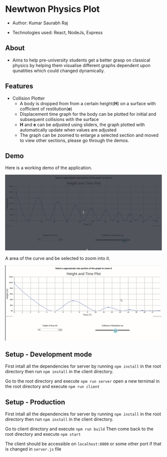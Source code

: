 # Newtwon Physics Plot

- Author: Kumar Saurabh Raj

- Technologies used: React, NodeJs, Express

## About

- Aims to help pre-university students get a better grasp on classical physics by helping them visualise different graphs dependent upon qunatities which could changed dynamically.

## Features

- Collision Plotter
  - A body is dropped from from a certain height(**H**) on a surface with cofficient of restitution(**e**)
  - Displacement time graph for the body can be plotted for initial and subsequent collisions with the surface
  - **H** and **e** can be adjusted using sliders, the graph plotted with automatically update when values are adjusted
  - The graph can be zoomed to enlarge a selected section and moved to view other sections, please go through the demos.

## Demo

Here is a working demo of the application.

![](./docs/images/Demo.gif)

A area of the curve and be selected to zoom into it.

![](./docs/images/zoom.gif)

## Setup - Development mode

First intall all the dependencies for server by running `npm install` in the root directory then run `npm install` in the client directory.

Go to the root directory and execute `npm run server`
open a new ternimal in the root directory and execute `npm run client`

## Setup - Production

First intall all the dependencies for server by running `npm install` in the root directory then run `npm install` in the client directory.

Go to client directory and execute `npm run build`
Then come back to the root directory and execute `npm start`

The client should be accessible on `localhost:8000` or some other port if that is changed in `server.js` file

